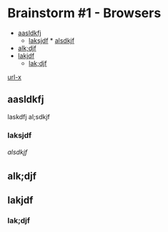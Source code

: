 # Brainstorm #1 - Browsers


* [aasldkfj](#aasldkfj)
  * [laksjdf](#laksjdf)
        * [alsdkjf](#alsdkjf)
* [alk;djf](#alk;djf)
* [lakjdf](#lakjdf)
  * [lak;djf](#lak;djf)

[url-x](https:google.com)
## aasldkfj
laskdfj
al;sdkjf
### laksjdf

###### alsdkjf

## alk;djf

## lakjdf

### lak;djf

